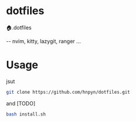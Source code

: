 # dotfiles

🏠.dotfiles

-- nvim, kitty, lazygit, ranger ...

# Usage

jsut

```bash
git clone https://github.com/hnpyn/dotfiles.git
```

and [TODO]

```bash
bash install.sh
```
